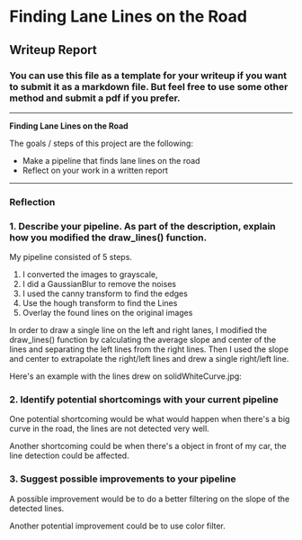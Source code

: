# **Finding Lane Lines on the Road**

## Writeup Report

### You can use this file as a template for your writeup if you want to submit it as a markdown file. But feel free to use some other method and submit a pdf if you prefer.

---

**Finding Lane Lines on the Road**

The goals / steps of this project are the following:
* Make a pipeline that finds lane lines on the road
* Reflect on your work in a written report


[//]: # (Image References)

[image1]: ./examples/grayscale.jpg "Grayscale"

---

### Reflection

### 1. Describe your pipeline. As part of the description, explain how you modified the draw_lines() function.

My pipeline consisted of 5 steps.
1. I converted the images to grayscale,
2. I did a GaussianBlur to remove the noises
3. I used the canny transform to find the edges
4. Use the hough transform to find the Lines
5. Overlay the found lines on the original images

In order to draw a single line on the left and right lanes, I modified the draw_lines() function by calculating the average slope and center of the lines and separating the left lines from the right lines. Then I used the slope and center to extrapolate the right/left lines and drew a single right/left line.

Here's an example with the lines drew on solidWhiteCurve.jpg:

[image1]: ./test_images/output.jpg "Output"


### 2. Identify potential shortcomings with your current pipeline


One potential shortcoming would be what would happen when there's a big curve in the road, the lines are not detected very well.  

Another shortcoming could be when there's a object in front of my car, the line detection could be affected.


### 3. Suggest possible improvements to your pipeline

A possible improvement would be to do a better filtering on the slope of the detected lines.

Another potential improvement could be to use color filter. 
